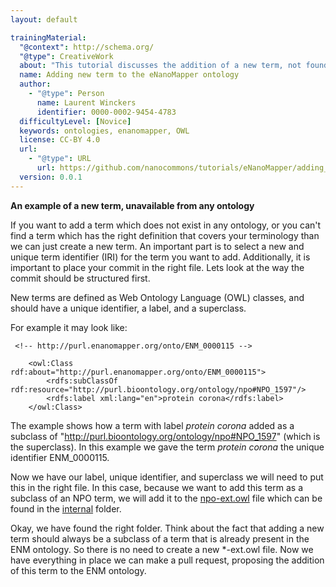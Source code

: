 ```yaml
---
layout: default

trainingMaterial:
  "@context": http://schema.org/
  "@type": CreativeWork
  about: "This tutorial discusses the addition of a new term, not found in any other ontology, to the eNanoMapper ontology."
  name: Adding new term to the eNanoMapper ontology
  author:
    - "@type": Person
      name: Laurent Winckers
      identifier: 0000-0002-9454-4783
  difficultyLevel: [Novice]
  keywords: ontologies, enanomapper, OWL
  license: CC-BY 4.0
  url:
    - "@type": URL
      url: https://github.com/nanocommons/tutorials/eNanoMapper/adding_new_term.md
  version: 0.0.1
---
```



**An example of a new term, unavailable from any ontology**

If you want to add a term which does not exist in any ontology, or you can't find a term which has the right definition that covers your terminology than we can just create a new term. An important part is to select a new and unique term identifier (IRI) for the term you want to add. Additionally, it is important to place your commit in the right file. Lets look at the way the commit should be structured first.

New terms are defined as Web Ontology Language (OWL) classes, and should have a unique identifier, a label, and a superclass. 

For example it may look like:

```
 <!-- http://purl.enanomapper.org/onto/ENM_0000115 -->

    <owl:Class rdf:about="http://purl.enanomapper.org/onto/ENM_0000115">
        <rdfs:subClassOf rdf:resource="http://purl.bioontology.org/ontology/npo#NPO_1597"/>
        <rdfs:label xml:lang="en">protein corona</rdfs:label>
    </owl:Class>
```

The example shows how a term with label _protein corona_ added as a subclass of "http://purl.bioontology.org/ontology/npo#NPO_1597" (which is the superclass). In this example we gave the term _protein corona_ the unique identifier ENM_0000115.

Now we have our label, unique identifier, and superclass we will need to put this in the right file. In this case, because we want to add this term as a subclass of an NPO term, we will add it to the [npo-ext.owl](https://github.com/enanomapper/ontologies/blob/master/internal/npo-ext.owl) file which can be found in the [internal](https://github.com/enanomapper/ontologies/tree/master/internal) folder. 

Okay, we have found the right folder. Think about the fact that adding a new term should always be a subclass of a term that is already present in the ENM ontology. So there is no need to create a new *-ext.owl file. Now we have everything in place we can make a pull request, proposing the addition of this term to the ENM ontology. 